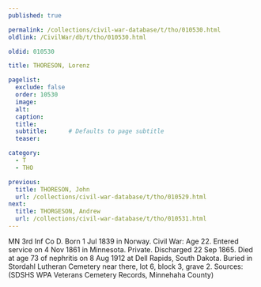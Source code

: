 ```yaml
---
published: true

permalink: /collections/civil-war-database/t/tho/010530.html
oldlink: /CivilWar/db/t/tho/010530.html

oldid: 010530

title: THORESON, Lorenz

pagelist:
  exclude: false
  order: 10530
  image: 
  alt:
  caption:
  title:
  subtitle:      # Defaults to page subtitle
  teaser:

category: 
  - T 
  - THO

previous:
  title: THORESON, John
  url: /collections/civil-war-database/t/tho/010529.html  
next:
  title: THORGESON, Andrew
  url: /collections/civil-war-database/t/tho/010531.html   
---
```

MN 3rd Inf Co D. Born 1 Jul 1839 in Norway. Civil War: Age 22. Entered service on 4 Nov 1861 in Minnesota. Private. Discharged 22 Sep 1865. Died at age 73 of nephritis on 8 Aug 1912 at Dell Rapids, South Dakota. Buried in Stordahl Lutheran Cemetery near there, lot 6, block 3, grave 2. Sources: (SDSHS WPA Veterans Cemetery Records, Minnehaha County)